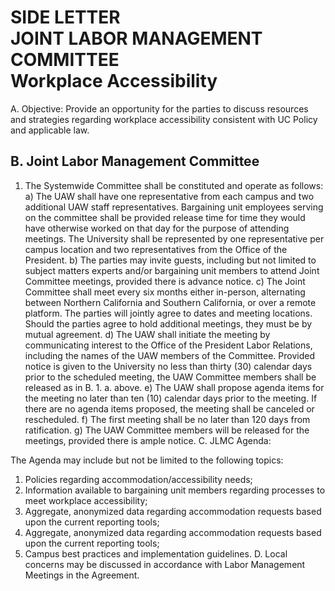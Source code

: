 # SIDE LETTER <br> JOINT LABOR MANAGEMENT <br> COMMITTEE <br> Workplace Accessibility 

A. Objective: Provide an opportunity for the parties to discuss resources and strategies regarding workplace accessibility consistent with UC Policy and applicable law.

## B. Joint Labor Management Committee

1. The Systemwide Committee shall be constituted and operate as follows:
a) The UAW shall have one representative from each campus and two additional UAW staff representatives. Bargaining unit employees serving on the committee shall be provided release time for time they would have otherwise worked on that day for the purpose of attending meetings. The University shall be represented by one representative per campus location and two representatives from the Office of the President.
b) The parties may invite guests, including but not limited to subject matters experts and/or bargaining unit members to attend Joint Committee meetings, provided there is advance notice.
c) The Joint Committee shall meet every six months either in-person, alternating between Northern California and Southern California, or over a remote platform. The parties will jointly agree to dates and meeting locations. Should the parties agree to hold additional meetings, they must be by mutual agreement.
d) The UAW shall initiate the meeting by communicating interest to the Office of the President Labor Relations, including the names of the UAW members of the Committee. Provided notice is given to the University no less than thirty (30) calendar days prior to the scheduled meeting, the UAW Committee members shall be released as in B. 1. a. above.
e) The UAW shall propose agenda items for the meeting no later than ten (10) calendar days prior to the meeting. If there are no agenda items proposed, the meeting shall be canceled or rescheduled.
f) The first meeting shall be no later than 120 days from ratification.
g) The UAW Committee members will be released for the meetings, provided there is ample notice.
C. JLMC Agenda:

The Agenda may include but not be limited to the following topics:

1. Policies regarding accommodation/accessibility needs;
2. Information available to bargaining unit members regarding processes to meet workplace accessibility;
3. Aggregate, anonymized data regarding accommodation requests based upon the current reporting tools;
4. Aggregate, anonymized data regarding accommodation requests based upon the current reporting tools;
5. Campus best practices and implementation guidelines.
D. Local concerns may be discussed in accordance with Labor Management Meetings
in the Agreement.
